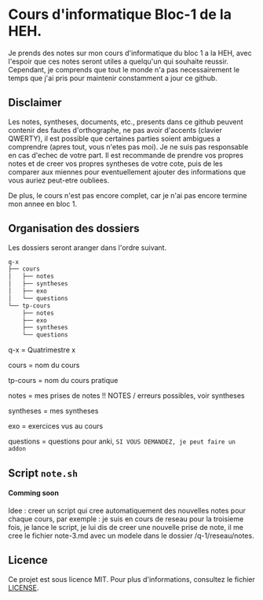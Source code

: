 # Cours d'informatique Bloc-1 de la HEH.
Je prends des notes sur mon cours d'informatique du bloc 1 a la HEH, avec l'espoir que ces notes seront utiles a quelqu'un qui souhaite reussir. Cependant, je comprends que tout le monde n'a pas necessairement le temps que j'ai pris pour maintenir constamment a jour ce github.

## Disclaimer

Les notes, syntheses, documents, etc., presents dans ce github peuvent contenir des fautes d'orthographe, ne pas avoir d'accents (clavier QWERTY), il est possible que certaines parties soient ambigues a comprendre (apres tout, vous n'etes pas moi). Je ne suis pas responsable en cas d'echec de votre part. Il est recommande de prendre vos propres notes et de creer vos propres syntheses de votre cote, puis de les comparer aux miennes pour eventuellement ajouter des informations que vous auriez peut-etre oubliees.

De plus, le cours n'est pas encore complet, car je n'ai pas encore termine mon annee en bloc 1.

## Organisation des dossiers

Les dossiers seront aranger dans l'ordre suivant.
```md
q-x
├── cours
│   ├── notes
│   ├── syntheses
│   ├── exo
│   └── questions
└── tp-cours
    ├── notes
    ├── exo
    ├── syntheses
    └── questions
```

q-x = Quatrimestre x

cours = nom du cours

tp-cours = nom du cours pratique

notes = mes prises de notes !! NOTES / erreurs possibles, voir syntheses

syntheses = mes syntheses

exo = exercices vus au cours

questions = questions pour anki, `SI VOUS DEMANDEZ, je peut faire un addon`

## Script ```note.sh```

#### Comming soon
Idee : creer un script qui cree automatiquement des nouvelles notes pour chaque cours, par exemple : je suis en cours de reseau pour la troisieme fois, je lance le script, je lui dis de creer une nouvelle prise de note, il me cree le fichier note-3.md avec un modele dans le dossier /q-1/reseau/notes.

## Licence

Ce projet est sous licence MIT. Pour plus d'informations, consultez le fichier [LICENSE](LICENSE).

